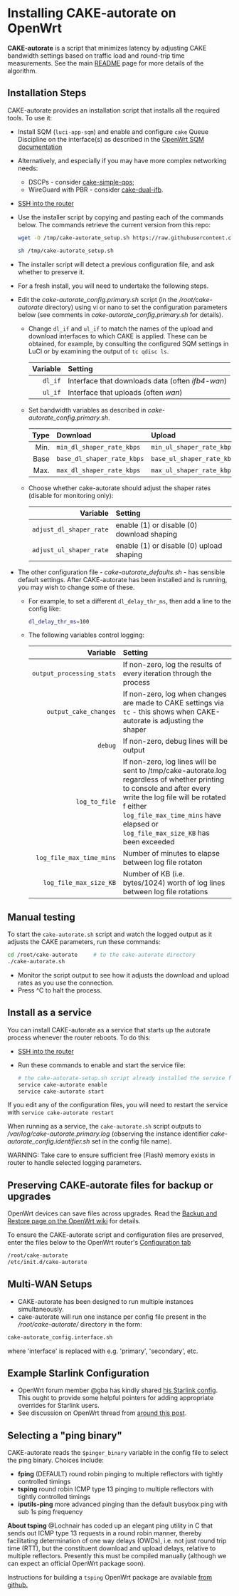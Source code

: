 # Installing CAKE-autorate on OpenWrt

**CAKE-autorate** is a script that minimizes latency by adjusting CAKE bandwidth settings based on traffic load and round-trip time measurements. See the main [README](./README.md) page for more details of the algorithm.

## Installation Steps

CAKE-autorate provides an installation script that installs all the required tools. To use it:

- Install SQM (`luci-app-sqm`) and enable and configure `cake` Queue Discipline on the interface(s) as described in the [OpenWrt SQM documentation](https://openwrt.org/docs/guide-user/network/traffic-shaping/sqm)
- Alternatively, and especially if you may have more complex networking needs:
   - DSCPs - consider [cake-simple-qos](https://github.com/lynxthecat/cake-qos-simple);
   - WireGuard with PBR - consider [cake-dual-ifb](https://github.com/lynxthecat/cake-dual-ifb).
- [SSH into the router](https://openwrt.org/docs/guide-quick-start/sshadministration)
- Use the installer script by copying and pasting each of the commands below.
The commands retrieve the current version from this repo:

   ```bash
   wget -O /tmp/cake-autorate_setup.sh https://raw.githubusercontent.com/lynxthecat/CAKE-autorate/master/cake-autorate_setup.sh
   
   sh /tmp/cake-autorate_setup.sh
   ```

- The installer script will detect a previous configuration file, and ask whether to preserve it. 
- For a fresh install, you will need to undertake the following steps.
- Edit the _cake-autorate\_config.primary.sh_ script (in the _/root/cake-autorate_ directory) using vi or nano to set the configuration parameters below (see comments in _cake-autorate\_config.primary.sh_ for details).

  - Change `dl_if` and `ul_if` to match the names of the upload and download interfaces to which CAKE is applied. These can be obtained, for example, by consulting the
  configured SQM settings in LuCI or by examining the output of `tc qdisc ls`.

      | Variable | Setting |
      |----: |   :-------- |
      | `dl_if` | Interface that downloads data (often _ifb4-wan_)
      | `ul_if` | Interface that uploads (often _wan_) |

  - Set bandwidth variables as described in _cake-autorate\_config.primary.sh_.

      | Type | Download | Upload |
      |----: |   :-------- | :------ |
      | Min. | `min_dl_shaper_rate_kbps` | `min_ul_shaper_rate_kbps` |
      | Base | `base_dl_shaper_rate_kbps` | `base_ul_shaper_rate_kbps` |
      | Max. | `max_dl_shaper_rate_kbps` | `max_ul_shaper_rate_kbps` |

   - Choose whether cake-autorate should adjust the shaper rates (disable for monitoring only):
  
      | Variable | Setting |
      |----: |   :-------- |
      | `adjust_dl_shaper_rate` | enable (1) or disable (0) download shaping |
      | `adjust_ul_shaper_rate` | enable (1) or disable (0) upload shaping |

- The other configuration file - _cake-autorate\_defaults.sh_ - has sensible default settings. After CAKE-autorate has been installed and is running, you may wish to change some of these.
  
  - For example, to set a different `dl_delay_thr_ms`, then add a line to the config like:
  
     ```bash
     dl_delay_thr_ms=100
     ```
  
  - The following variables control logging:

      | Variable | Setting |
      |----: |   :-------- |
      | `output_processing_stats` | If non-zero, log the results of every iteration through the process |
      | `output_cake_changes` | If non-zero, log when changes are made to CAKE settings via `tc` - this shows when CAKE-autorate is adjusting the shaper |
      | `debug` | If non-zero, debug lines will be output |
      | `log_to_file` | If non-zero, log lines will be sent to /tmp/cake-autorate.log regardless of whether printing to console and after every write the log file will be rotated f either `log_file_max_time_mins` have elapsed or `log_file_max_size_KB` has been exceeded |
      | `log_file_max_time_mins` | Number of minutes to elapse between log file rotaton |
      | `log_file_max_size_KB` | Number of KB (i.e. bytes/1024) worth of log lines between log file rotations |

## Manual testing

To start the `cake-autorate.sh` script and watch the logged output as it adjusts the CAKE parameters, run these commands:

   ```bash
   cd /root/cake-autorate     # to the cake-autorate directory
   ./cake-autorate.sh
   ```

- Monitor the script output to see how it adjusts the download and upload rates as you use the connection.
- Press ^C to halt the process.

## Install as a service

You can install CAKE-autorate as a service that starts up the autorate process whenever the router reboots. To do this:

- [SSH into the router](https://openwrt.org/docs/guide-quick-start/sshadministration)
- Run these commands to enable and start the service file:

   ```bash
   # the cake-autorate-setup.sh script already installed the service file
   service cake-autorate enable
   service cake-autorate start
   ```

If you edit any of the configuration files, you will need to restart the service with `service cake-autorate restart`

When running as a service, the `cake-autorate.sh` script outputs to _/var/log/cake-autorate.primary.log_ (observing the instance identifier _cake-autorate\_config.identifier.sh_ set in the config file name).

WARNING: Take care to ensure sufficient free (Flash) memory exists in router to handle selected logging parameters.

## Preserving CAKE-autorate files for backup or upgrades

OpenWrt devices can save files across upgrades. Read the [Backup and Restore page on the OpenWrt wiki](https://openwrt.org/docs/guide-user/troubleshooting/backup_restore#customize_and_verify)
for details.

To ensure the CAKE-autorate script and configuration files are preserved, enter the files below to the OpenWrt router's [Configuration tab](https://openwrt.org/docs/guide-user/troubleshooting/backup_restore#back_up)

 ```bash
/root/cake-autorate
/etc/init.d/cake-autorate
 ```
  
## Multi-WAN Setups

- CAKE-autorate has been designed to run multiple instances simultaneously.
- cake-autorate will run one instance per config file present in the _/root/cake-autorate/_ directory in the form:

```bash
cake-autorate_config.interface.sh
```

where 'interface' is replaced with e.g. 'primary', 'secondary', etc.

## Example Starlink Configuration

- OpenWrt forum member @gba has kindly shared [his Starlink config](Example_Starlink_config.sh).
This ought to provide some helpful pointers for adding appropriate overrides for Starlink users.
- See discussion on OpenWrt thread from
[around this post](https://forum.openwrt.org/t/cake-w-adaptive-bandwidth/108848/3100?u=lynx).

## Selecting a "ping binary"

CAKE-autorate reads the `$pinger_binary` variable in the config file to select the ping binary. Choices include:

- **fping** (DEFAULT) round robin pinging to multiple reflectors with tightly controlled timings
- **tsping** round robin ICMP type 13 pinging to multiple reflectors with tightly controlled timings
- **iputils-ping** more advanced pinging than the default busybox ping with sub 1s ping frequency

**About tsping** @Lochnair has coded up an elegant ping utility in C that sends out ICMP type 13 requests in a round robin manner, thereby facilitating determination of one way delays (OWDs), i.e. not just round trip time (RTT), but the constituent download and upload delays, relative to multiple reflectors. Presently this must be compiled manually (although we can expect an official OpenWrt package soon).

Instructions for building a `tsping` OpenWrt package are available [from github.](https://github.com/Lochnair/tsping)

